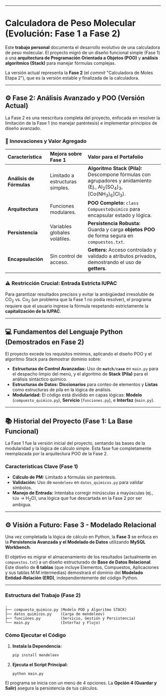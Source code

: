 
-----

# Calculadora de Peso Molecular (Evolución: Fase 1 a Fase 2)

Este **trabajo personal** documenta el desarrollo evolutivo de una calculadora de peso molecular. El proyecto migró de un diseño funcional simple (Fase 1) a una **arquitectura de Programación Orientada a Objetos (POO)** y **análisis algorítmico (Stack)** para manejar fórmulas complejas.

La versión actual representa la **Fase 2** (el *commit* "Calculadora de Moles Etapa 2"), que es la versión estable y finalizada de la calculadora.

-----

## ⚙️ Fase 2: Análisis Avanzado y POO (Versión Actual)

La Fase 2 es una reescritura completa del proyecto, enfocada en resolver la limitación de la Fase 1 (no manejar paréntesis) e implementar principios de diseño avanzado.

### 🚀 Innovaciones y Valor Agregado

| Característica | Mejora sobre Fase 1 | Valor para el Portafolio |
| :--- | :--- | :--- |
| **Análisis de Fórmulas** | Limitado a estructuras simples. | **Algoritmo Stack (Pila):** Descompone fórmulas con agrupadores y anidamiento (Ej., $\text{Al}_2(\text{SO}_4)_3$, $\text{[Co}(\text{NH}_3)_6]\text{Cl}_3$). |
| **Arquitectura** | Funciones modulares. | **POO Completo:** `class CompuestoQuimico` para encapsular estado y lógica. |
| **Persistencia** | Variables globales volátiles. | **Persistencia Robusta:** Guarda y carga **objetos POO** de forma segura en `compuestos.txt`. |
| **Encapsulación** | Sin control de acceso. | **Getters:** Acceso controlado y validado a atributos privados, demostrando el uso de **getters**. |

### ⚠️ Restricción Crucial: Entrada Estricta IUPAC

Para garantizar resultados precisos y evitar la ambigüedad irresoluble de $\text{CO}_2$ vs. $\text{Co}_2$ (un problema que la Fase 1 no podía resolver), el programa requiere que el usuario ingrese la fórmula respetando estrictamente la **capitalización de la IUPAC**.

-----

## 💻 Fundamentos del Lenguaje Python (Demostrados en Fase 2)

El proyecto excede los requisitos mínimos, aplicando el diseño POO y el algoritmo Stack para demostrar dominio sobre:

  * **Estructuras de Control Avanzadas:** Uso de **`match/case`** en `main.py` para el despacho limpio del menú, y el algoritmo de **Stack (Pila)** para el análisis sintáctico químico.
  * **Estructuras de Datos:** **Diccionarios** para conteo de elementos y **Listas** como estructuras de pila en la lógica de análisis.
  * **Modularidad:** El código está dividido en capas lógicas: **Modelo** (`compuesto_quimico.py`), **Servicio** (`funciones.py`), e **Interfaz** (`main.py`).

-----

## 📚 Historial del Proyecto (Fase 1: La Base Funcional)

La Fase 1 fue la versión inicial del proyecto, sentando las bases de la modularidad y la lógica de cálculo simple. Esta fase fue completamente reemplazada por la arquitectura POO de la Fase 2.

### Características Clave (Fase 1)

  * **Cálculo de PM:** Limitado a fórmulas sin paréntesis.
  * **Validación:** Uso de `mendeleev` en `datos_quimicos.py` para validar símbolos.
  * **Manejo de Entrada:** Intentaba corregir minúsculas a mayúsculas (ej., `h2o` $\rightarrow$ $\text{H}_2\text{O}$), una lógica que fue descartada en la Fase 2 por ser ambigua.

-----

## ⚙️ Visión a Futuro: Fase 3 - Modelado Relacional

Una vez completada la lógica de cálculo en Python, la **Fase 3** se enfoca en la **Persistencia Avanzada y el Modelado de Datos** utilizando **MySQL Workbench**.

El objetivo es migrar el almacenamiento de los resultados (actualmente en `compuestos.txt`) a un diseño estructurado de **Base de Datos Relacional**. Este diseño de **6 tablas** (que incluye Elementos, Compuestos, Aplicaciones y sus tablas $\text{M:M}$ intermedias) demostrará el dominio del **Modelado Entidad-Relación (ERD)**, independientemente del código Python.

-----

### Estructura del Trabajo (Fase 2)

```
.
├── compuesto_quimico.py (Modelo POO y Algoritmo STACK)
├── datos_quimicos.py    (Carga de mendeleev)
├── funciones.py         (Servicio, Gestión y Persistencia)
└── main.py              (Interfaz y Flujo)
```

### Cómo Ejecutar el Código

1.  **Instala la Dependencia:**
    ```bash
    pip install mendeleev
    ```
2.  **Ejecuta el Script Principal:**
    ```bash
    python main.py
    ```

El programa se inicia con un menú de 4 opciones. La **Opción 4 (Guardar y Salir)** asegura la persistencia de tus cálculos.